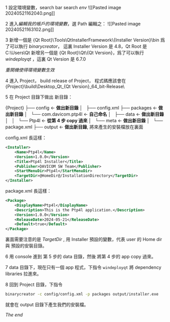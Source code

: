 1 設定環境變數，search bar search *env*
![[Pasted image 20240521162040.png]]

2 進入*編輯我的帳戶的環境變數*，選 Path 編輯之：
![[Pasted image 20240521163102.png]]

3 新增一個是
{Qt Root}\\Tools\\QtInstallerFramework\\{Installer Version}\\bin 
爲了可以執行 *binarycreator*， 這裏 Installer Version 是 4.8，Qt Root 是 C:\\Users\\Qt
新增另一個是 {Qt Root}\\Qt\\{Qt Version}，爲了可以執行 *windeployqt* ，這裏 Qt Version 是 6.7.0

*重開機使得環境變數生效*

4 進入 Project， build  release of Project， 程式碼應該會在 {Project}\\build\\Desktop_Qt_{Qt Version}\_64_bit-Release\\ 

5 在 Project 目錄下做出 新目錄：

{Project}
├── config <- **做出新目錄**
│   ├── config.xml
├── packages <- **做出新目錄**
│   └── com.davicom.ptp4l  <- **自己命名**
│       ├── data <- **做出新目錄**
│       │   └── Ptp4l  <- **從第 4 步 copy 過來**
│       └── meta <- **做出新目錄**
│           └── package.xml
├── output  <- **做出新目錄**, 將來產生的安裝檔放在裏面

config.xml 長這樣：
``` xml
<Installer>
    <Name>Ptp4l</Name>
    <Version>1.0.0</Version>
    <Title>Ptp4l Installer</Title>
    <Publisher>DAVICOM SW Team</Publisher>
    <StartMenuDir>Ptp4l</StartMenuDir>
    <TargetDir>@HomeDir@/InstallationDirectory</TargetDir>
</Installer> 
```
 
 package.xml 長這樣：
```xml
<Package>
    <DisplayName>Ptp4l</DisplayName>
    <Description>This is the Ptp4l application.</Description>
    <Version>1.0.0</Version>
    <ReleaseDate>2024-05-21</ReleaseDate>
    <Default>true</Default>
</Package>
```
 
 裏面需要注意的是  *TargetDir* , 用 Installer 預設的變數，代表 user 的 Home dir 與 預設的安裝目錄。
 
6 用 console 進到 第 5 步的  data 目錄，然後 將第 4 步的 app copy 過來。

7 data 目錄下，現在只有一個 app 程式，下指令 `windeployqt` 將 dependency libraries 拉進來。

8 回到 Project 目錄，下指令

``` bash
binarycreator -c config/config.xml -p packages output/installer.exe
```

就會在 output 目錄下產生我們的安裝檔。

_The end_

 